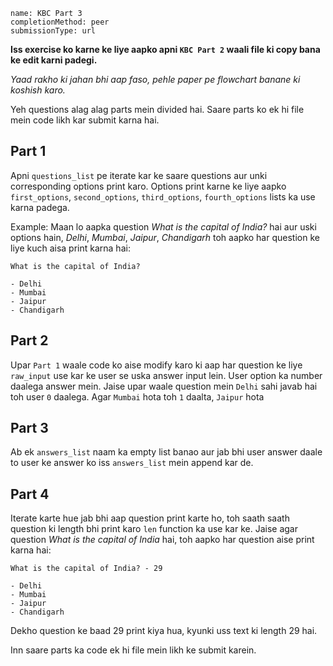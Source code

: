 ```ngMeta
name: KBC Part 3
completionMethod: peer
submissionType: url
```

**Iss exercise ko karne ke liye aapko apni `KBC Part 2` waali file ki copy bana ke edit karni padegi.**

*Yaad rakho ki jahan bhi aap faso, pehle paper pe flowchart banane ki koshish karo.*

Yeh questions alag alag parts mein divided hai. Saare parts ko ek hi file mein code likh kar submit karna hai.

## Part 1

Apni `questions_list` pe iterate kar ke saare questions aur unki corresponding options print karo. Options print karne ke liye aapko `first_options`, `second_options`, `third_options`, `fourth_options` lists ka use karna padega.

Example: Maan lo aapka question *What is the capital of India?* hai aur uski options hain, *Delhi*, *Mumbai*, *Jaipur*, *Chandigarh* toh aapko har question ke liye kuch aisa print karna hai:

```
What is the capital of India?

- Delhi
- Mumbai
- Jaipur
- Chandigarh
```

## Part 2

Upar `Part 1` waale code ko aise modify karo ki aap har question ke liye `raw_input` use kar ke user se uska answer input lein. User option ka number daalega answer mein. Jaise upar waale question mein `Delhi` sahi javab hai toh user `0` daalega. Agar `Mumbai` hota toh `1` daalta, `Jaipur` hota

## Part 3

Ab ek `answers_list` naam ka empty list banao aur jab bhi user answer daale to user ke answer ko iss `answers_list` mein append kar de.

## Part 4

Iterate karte hue jab bhi aap question print karte ho, toh saath saath question ki length bhi print karo `len` function ka use kar ke. Jaise agar question *What is the capital of India* hai, toh aapko har question aise print karna hai:

```
What is the capital of India? - 29

- Delhi
- Mumbai
- Jaipur
- Chandigarh
```


Dekho question ke baad 29 print kiya hua, kyunki uss text ki length 29 hai.

Inn saare parts ka code ek hi file mein likh ke submit karein.
